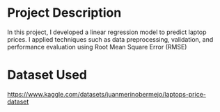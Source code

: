 # Project Description
In this project, I developed a linear regression model to predict laptop prices. I applied techniques such as data preprocessing, validation, and performance evaluation using Root Mean Square Error (RMSE)

# Dataset Used
https://www.kaggle.com/datasets/juanmerinobermejo/laptops-price-dataset
